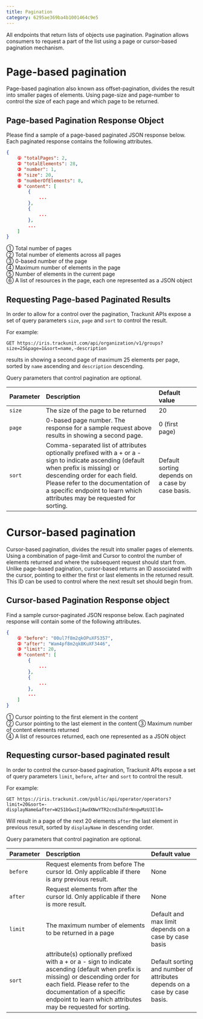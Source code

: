 ```yaml
---
title: Pagination
category: 6295ae369ba4b1001464c9e5
---
```

All endpoints that return lists of objects use pagination. Pagination allows consumers to request a part of the list using a page or cursor-based pagination mechanism.

# Page-based pagination
Page-based pagination also known ass offset-pagination, divides the result into smaller pages of elements.
Using page-size and page-number to control the size of each page and which page to be returned.

## Page-based Pagination Response Object

Please find a sample of a page-based paginated JSON response below. Each paginated response contains the following attributes.

```json
{
    ① "totalPages": 2,
    ② "totalElements": 28,
    ③ "number": 1,
    ④ "size": 20,
    ⑤ "numberOfElements": 8,
    ⑥ "content": [
        {
            ...
        },
        {
            ...
        },
        ...
    ]
}
```

 ① Total number of pages  
 ② Total number of elements across all pages  
 ③ 0-based number of the page  
 ④ Maximum number of elements in the page  
 ⑤ Number of elements in the current page  
 ⑥ A list of resources in the page, each one represented as a JSON object

## Requesting Page-based Paginated Results

In order to allow for a control over the pagination, Trackunit APIs expose a set of query parameters `size`, `page` and `sort` to control the result.

For example:

```
GET https://iris.trackunit.com/api/organization/v1/groups?size=25&page=1&sort=name,-description
```

results in showing a second page of maximum 25 elements per page, sorted by `name` ascending and `description` descending.

Query parameters that control pagination are optional.

| Parameter | Description | Default value |
| :-- | :-- | :-- |
| `size` | The size of the page to be returned | 20 |
| `page` | 0-based page number. The response for a sample request above results in showing a second page. | 0 (first page) |
| `sort` | Comma-separated list of attributes optionally prefixed with a + or a - sign to indicate ascending (default when prefix is missing) or descending order for each field. Please refer to the documentation of a specific endpoint to learn which attributes may be requested for sorting. | Default sorting depends on a case by case basis. |

# Cursor-based pagination
Cursor-based pagination, divides the result into smaller pages of elements.
Using a combination of page-limit and Cursor to control the number of elements returned and where the subsequent request should start from.
Unlike page-based pagination, cursor-based returns an ID associated with the cursor, pointing to either the first or last elements in the returned result.
This ID can be used to control where the next result set should begin from.
## Cursor-based Pagination Response object

Find a sample cursor-paginated JSON response below. Each paginated response will contain some of the following attributes.

```json
{
    ① "before": "00ul7f8m2qkOPuXF5357",
    ② "after": "Wam4pf8m2qk8KuXF3446",
    ③ "limit": 20,
    ④ "content": [
        {
            ...
        },
        {
            ...
        },
        ...
    ]
}
```

① Cursor pointing to the first element in the content  
② Cursor pointing to the last element in the content
③ Maximum number of content elements returned  
④ A list of resources returned, each one represented as a JSON object

## Requesting cursor-based paginated result

In order to control the cursor-based pagination, Trackunit APIs expose a set of query parameters `limit`, `before`, `after` and `sort` to control the result.

For example:

```
GET https://iris.trackunit.com/public/api/operator/operators?limit=20&sort=-displayName&after=W251bGwsIjAwdXNwYTR2cnd3aTdrNngwMzU3Il0=
```

Will result in a page of the next 20 elements `after` the last element in previous result, sorted by `displayName` in descending order.

Query parameters that control pagination are optional.

| Parameter | Description                                                                                                                                                                                                                                                       | Default value                                                             |
|:----------|:------------------------------------------------------------------------------------------------------------------------------------------------------------------------------------------------------------------------------------------------------------------|:--------------------------------------------------------------------------|
| `before`  | Request elements from before The cursor Id. Only applicable if there is any previous result.                                                                                                                                                                      | None                                                                      |
| `after`   | Request elements from after the cursor Id. Only applicable if there is more result.                                                                                                                                                                               | None                                                                      |
| `limit`   | The maximum number of elements to be returned in a page                                                                                                                                                                                                           | Default and max limit depends on a case by case basis                     |
| `sort`    | attribute(s) optionally prefixed with a + or a - sign to indicate ascending (default when prefix is missing) or descending order for each field. Please refer to the documentation of a specific endpoint to learn which attributes may be requested for sorting. | Default sorting and number of attributes depends on a case by case basis. |